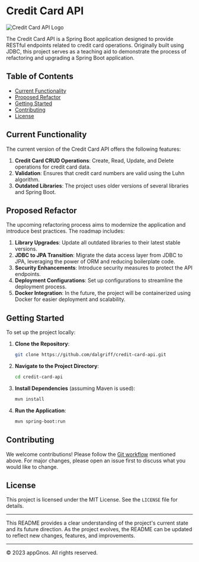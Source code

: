 
# Credit Card API

![Credit Card API Logo](path-to-logo-if-any.png)

The Credit Card API is a Spring Boot application designed to provide RESTful endpoints related to credit card operations. Originally built using JDBC, this project serves as a teaching aid to demonstrate the process of refactoring and upgrading a Spring Boot application.

## Table of Contents

- [Current Functionality](#current-functionality)
- [Proposed Refactor](#proposed-refactor)
- [Getting Started](#getting-started)
- [Contributing](#contributing)
- [License](#license)

## Current Functionality

The current version of the Credit Card API offers the following features:

1. **Credit Card CRUD Operations**: Create, Read, Update, and Delete operations for credit card data.
2. **Validation**: Ensures that credit card numbers are valid using the Luhn algorithm.
3. **Outdated Libraries**: The project uses older versions of several libraries and Spring Boot.

## Proposed Refactor

The upcoming refactoring process aims to modernize the application and introduce best practices. The roadmap includes:

1. **Library Upgrades**: Update all outdated libraries to their latest stable versions.
2. **JDBC to JPA Transition**: Migrate the data access layer from JDBC to JPA, leveraging the power of ORM and reducing boilerplate code.
3. **Security Enhancements**: Introduce security measures to protect the API endpoints.
4. **Deployment Configurations**: Set up configurations to streamline the deployment process.
5. **Docker Integration**: In the future, the project will be containerized using Docker for easier deployment and scalability.

## Getting Started

To set up the project locally:

1. **Clone the Repository**:
    ```bash
    git clone https://github.com/dalgriff/credit-card-api.git
    ```
2. **Navigate to the Project Directory**:
    ```bash
    cd credit-card-api
    ```
3. **Install Dependencies** (assuming Maven is used):
    ```bash
    mvn install
    ```
4. **Run the Application**:
    ```bash
    mvn spring-boot:run
    ```

## Contributing

We welcome contributions! Please follow the [Git workflow](#git-workflow) mentioned above. For major changes, please open an issue first to discuss what you would like to change.

## License

This project is licensed under the MIT License. See the `LICENSE` file for details.

---

This README provides a clear understanding of the project's current state and its future direction. As the project evolves, the README can be updated to reflect new changes, features, and improvements.


---
© 2023 appGnos. All rights reserved.
